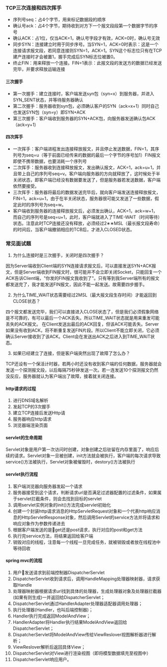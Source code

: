 ### TCP三次连接和四次挥手

- 序列号seq：占4个字节，用来标记数据段的顺序
- 确认号ack：占4个字节，期待收到对方下一个报文段段第一个数据字节的序号
- 确认ACK：占1位，仅当ACK=1，确认号字段才有效，ACK=0时，确认号无效
- 同步SYN：连接建立时用于同步序号。当SYN=1，ACK=0时表示：这是一个连接请求报文段，若同意连接则SYN=1，ACK=1。SYN这个标志位只有在TCP建产连接时才会被置1，握手完成后SYN标志位被置0。
- 终止FIN：用来释放一个连接。FIN=1表示：此报文段的发送方的数据已经发送完毕，并要求释放运输连接

#### 三次握手

- 第一次握手：建立连接时，客户端发送syn包（syn=x）到服务器，并进入SYN_SENT状态，并等待服务器确认
- 第二次握手：服务器收到syn包，必须确认客户的SYN（ack=x+1）同时自己也发送SYN包（syn=y）即SYN+ACK
- 第三次握手：客户端收到服务器的SYN+ACK包，向服务器发送确认包ACK（ack=y+1）

#### 四次挥手

- 一次挥手：客户端进程发出连接释放报文，并且停止发送数据，FIN=1，其序列号为seq=u（等于前面已经传来的数据的最后一个字节的序号加1）FIN报文即使不携带数据，也要消耗一个序列号
- 二次挥手：服务器收到连接释放报文，发出确认报文，ACK=1，ack=u+1，并且带上自己的序列号seq=v。客户端向服务器的方向就释放了，这时候处于半关闭状态，即客户端已经没有数据要发送了，但是服务器若发送数据，客户端依然要接受。
- 三次挥手：服务器将最后的数据发送完毕后，就向客户端发送连接释放报文，FIN=1，ack=u+1，由于在半关闭状态，服务器很可能又发送了一些数据，假定此时的序列号为seq=w。
- 客户端收到服务器的连接释放报文后，必须发出确认，ACK=1，ack=w+1，而自己的序列号是seq=u+1，此时，客户端就进入了TIME-WAIT（时间等待）状态。注意此时TCP连接还没有释放，必须经过2∗∗MSL（最长报文段寿命）的时间后，当客户端撤销相应的TCB后，才进入CLOSED状态。

### 常见面试题

1. 为什么连接时是三次握手，关闭时是四次握手？

因为Server端收到Client端的SYN连接请求报文后，可以直接发送SYN+ACK报文，但是Server端收到FIN报文时，很可能并不会立即关闭Socket，只能回复一个ACK告诉Client端，"你发的FIN报文我收到了"。只有等到我Server端所有的报文都发送完了，我才能发送FIN报文，因此不能一起发送。故需要四步握手。

2. 为什么TIME_WAIT状态需要经过2MSL（最大报文段生存时间）才能返回到CLOSE状态？

四个报文都发送完毕，我们可以直接进入CLOSE状态了，但是我们必须假象网络是不可靠的，有可以最后一个ACK丢失。所以TIME_WAIT状态就是用来重发可能丢失的ACK报文。
在Client发送出最后的ACK回复，但该ACK可能丢失。Server如果没有收到ACK，将不断重复发送FIN片段。所以Client不能立即关闭，它必须确认Server接收到了该ACK。Client会在发送出ACK之后进入到TIME_WAIT状态。

3. 如果已经建立了连接，但是客户端突然出现了故障了怎么办？

TCP还设有一个保活计时器，若两小时还没有收到客户端的任何数据，服务器就会发送一个探测报文段，以后每隔75秒钟发送一次。若一连发送10个探测报文仍然没反应，服务器就认为客户端出了故障，接着就关闭连接。

#### http请求的过程

1. 进行DNS域名解析
2. 发起TCP的3次握手
3. 建立TCP连接后发送Http请
4. 服务器响应http请求
5. 浏览器端渲染页面

#### servlet的生命周期

Servlet对象是用户第一次访问时创建，对象创建之后驻留在内存里面了，响应后续的请求。Servlet对象一旦被创建，init方法就会被执行，客户端的每次请求导致service()方法被执行，Servlet对象被催毁时，destory()方法被执行

#### servlet执行流程

1. 客户端浏览器向服务器发起一个请求
2. 服务器接受到这个请求，判断请求url是否满足过滤器配置的过滤条件，如果属于servlet拦截条件，则会去找到目标的servlet
3. 调用servlet实例对象的init()方法完成servlet初始化
4. 创建一个封装http请求消息的HttpServletRequest对象和一个代表http响应消息的HttpServletResponse对象，然后调用Servlet的service方法并将请求和响应对象作为参数传递进去
5. 根据客户端发送的是get还是post请求，执行对应的post和get方法
6. 执行完service方法，将结果返回给客户端
7. 销毁对应的线程，注意每一个线程一旦完成任务，就被销毁或者放在线程池中等待回收

#### spring mvc的流程

1. 用户发送请求到前端控制器DispatcherServlet
2. DispatcherServlet收到请求后，调用HandleMapping处理器映射器，请求获取Handle
3. 处理器映射器根据请求url找到具体的处理器，生成处理器对象及处理器拦截器(如果有则生成)一并返回给DispatcherServlet；
4. DispatcherServlet通过HandlerAdapter处理器适配器调用处理器；
5. 执行处理器(Handler，也叫后端控制器)；
6. Handler执行完成返回ModelAndView；
7. HandlerAdapter将Handler执行结果ModelAndView返回给DispatcherServlet；
8. DispatcherServlet将ModelAndView传给ViewReslover视图解析器进行解析；
9. ViewReslover解析后返回具体View；
10. DispatcherServlet对View进行渲染视图（即将模型数据填充至视图中）
11. DispatcherServlet响应用户。
